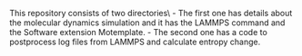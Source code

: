 This repository consists of two directories\\
    - The first one has details about the molecular dynamics simulation and it has the LAMMPS command and the Software extension Motemplate.
    - The second one has a code to postprocess log files from LAMMPS and calculate entropy change.
